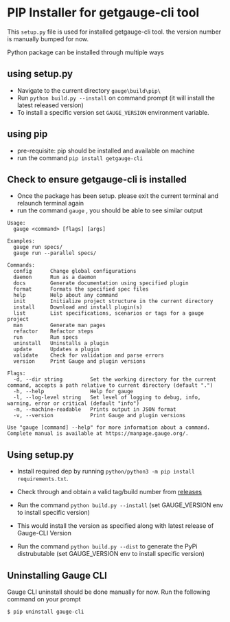 # PIP Installer for getgauge-cli tool

This `setup.py` file is used for installed getgauge-cli tool.
the version number is manually bumped for now.

Python package can be installed through multiple ways

## using setup.py

- Navigate to the current directory `gauge\build\pip\`
- Run `python build.py --install` on command prompt (it will install the latest released version)
- To install a specific version set `GAUGE_VERSION` environment variable.

## using pip

- pre-requisite: pip should be installed and available on machine
- run the command `pip install getgauge-cli`

## Check to ensure getgauge-cli is installed

- Once the package has been setup. please exit the current terminal and relaunch terminal again
- run the command `gauge` , you should be able to see similar output
```
Usage:
  gauge <command> [flags] [args]

Examples:
  gauge run specs/
  gauge run --parallel specs/

Commands:
  config      Change global configurations
  daemon      Run as a daemon
  docs        Generate documentation using specified plugin
  format      Formats the specified spec files
  help        Help about any command
  init        Initialize project structure in the current directory
  install     Download and install plugin(s)
  list        List specifications, scenarios or tags for a gauge project
  man         Generate man pages
  refactor    Refactor steps
  run         Run specs
  uninstall   Uninstalls a plugin
  update      Updates a plugin
  validate    Check for validation and parse errors
  version     Print Gauge and plugin versions

Flags:
  -d, --dir string         Set the working directory for the current command, accepts a path relative to current directory (default ".")
  -h, --help               Help for gauge
  -l, --log-level string   Set level of logging to debug, info, warning, error or critical (default "info")
  -m, --machine-readable   Prints output in JSON format
  -v, --version            Print Gauge and plugin versions

Use "gauge [command] --help" for more information about a command.
Complete manual is available at https://manpage.gauge.org/.
```

## Using setup.py
- Install required dep by running `python/python3 -m pip install requirements.txt`.
- Check through and obtain a valid tag/build number from [releases](https://github.com/getgauge/gauge/releases)
- Run the command `python build.py --install` (set GAUGE_VERSION env to install specific version)
- This would install the version as specified along with latest release of Gauge-CLI Version

- Run the command `python build.py --dist` to generate the PyPi distrubutable (set GAUGE_VERSION env to install specific version)

## Uninstalling Gauge CLI

Gauge CLI uninstall should be done manually for now.
Run the following command on your prompt
```
$ pip uninstall gauge-cli
```

